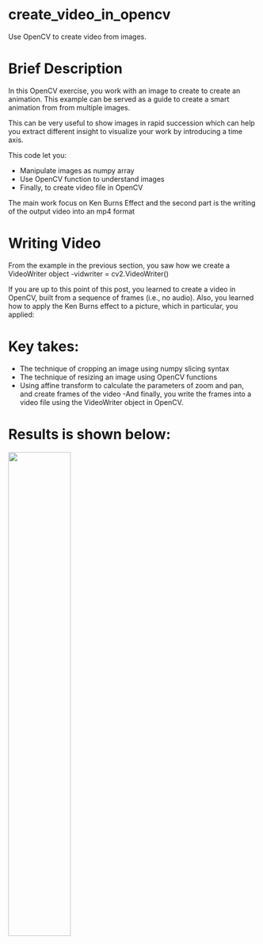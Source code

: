 # create_video_in_opencv
Use OpenCV to create video from images.


# Brief Description
In this OpenCV exercise, you work with an image to create to create an animation. This example can be served as a guide to create a smart animation from from multiple images. 

This can be very useful to show images in rapid succession which can help you extract different insight to visualize your work by introducing a time axis.

This code let you:
- Manipulate images as numpy array
- Use OpenCV function to understand images 
- Finally, to create video file in OpenCV

The main work focus on Ken Burns Effect and the second part is the writing of the output video into an mp4 format

# Writing Video
 From the example in the previous section, you saw how we create a VideoWriter object
 -vidwriter = cv2.VideoWriter() 

If you are up to this point of this post, you learned to create a video in OpenCV, built from a sequence of frames (i.e., no audio). Also, you learned how to apply the Ken Burns effect to a picture, which in particular, you applied:

# Key takes:
 - The technique of cropping an image using numpy slicing syntax
 - The technique of resizing an image using OpenCV functions
 - Using affine transform to calculate the parameters of zoom and pan, and create frames of the   video 
 -And finally, you write the frames into a video file using the VideoWriter object in OpenCV.

# Results is shown below:

[<img src="https://github.com/ShebMichel/create_video_in_opencv/blob/main/video_output.mp4" width="50%">](https://github.com/ShebMichel/create_video_in_opencv/ "Video animation results")
 
